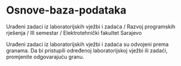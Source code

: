 # Osnove-baza-podataka

Urađeni zadaci iz laboratorijskih vježbi i zadaća / Razvoj programskih rješenja / III semestar / Elektrotehnički fakultet Sarajevo

Urađeni zadaci iz laboratorijskih vježbi i zadaća su odvojeni prema granama. Da bi pristupili određenoj laboratorijskoj vježbi ili zadaći, promjenite odgovarajuću granu.
